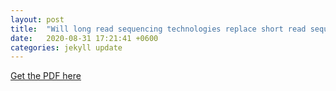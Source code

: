 ```yaml
---
layout: post
title:  "Will long read sequencing technologies replace short read sequencing technologies in the next ten years?"
date:   2020-08-31 17:21:41 +0600
categories: jekyll update
---
```


 [Get the PDF here](/assets/Sanger_Prize_Competition_2020_Essay_Nishat_Anjum_Bristy.pdf)

